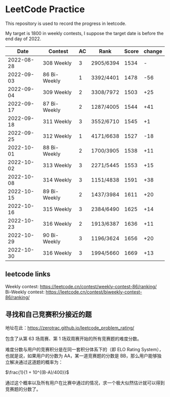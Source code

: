 # LeetCode Practice

This repository is used to record the progress in leetcode.

My target is 1800 in weekly contests, I suppose the target date is before the end day of 2022.

|    Date    | Contest | AC | Rank | Score | change |
| ---------- | ------- | -- | ---- | ----- | ------ |
| 2022-08-28 | 308 Weekly | 3 | 2905/6394 | 1534| - |
| 2022-09-03 | 86 Bi-Weekly | 1 | 3392/4401 | 1478| -56|
| 2022-09-04 | 309 Weekly | 2 | 3308/7972 | 1503| +25|
| 2022-09-17 | 87 Bi-Weekly | 2 | 1287/4005 | 1544| +41|
| 2022-09-18 | 311 Weekly | 3 | 3552/6710 | 1545| +1|
| 2022-09-25 | 312 Weekly | 1 | 4171/6638 | 1527| -18|
| 2022-10-01 | 88 Bi-Weekly | 2 | 1700/3905 | 1538| +11|
| 2022-10-02 | 313 Weekly | 3 | 2271/5445 | 1553| +15|
| 2022-10-08 | 314 Weekly | 3 | 1151/4838 | 1591 | +38 |
| 2022-10-15 | 89 Bi-Weekly | 2 | 1437/3984 | 1611 | +20 |
| 2022-10-16 | 315 Weekly | 3 | 2384/6490 | 1625 | +14 |
| 2022-10-23 | 316 Weekly | 2 | 1913/6387 | 1636 | +11 |
| 2022-10-29 | 90 Bi-Weekly | 3 | 1196/3624 | 1656 | +20 |
| 2022-10-30 | 316 Weekly | 3 | 1994/5660 | 1669 | +13 |

## leetcode links

Weekly contest: <https://leetcode.cn/contest/weekly-contest-86/ranking/>  
Bi-Weekly contest: <https://leetcode.cn/contest/biweekly-contest-86/ranking/>

## 寻找和自己竞赛积分接近的题

地址在此：<https://zerotrac.github.io/leetcode_problem_rating/>

包含了从第 63 场周赛、第 1 场双周赛开始的所有竞赛题的难度分数。

难度分数与用户的竞赛积分是在同一套积分体系下的（即 ELO Rating System），也就是说，如果用户的分数为 AA，某一道竞赛题的分数是 BB，那么用户能够独立解决通过这道题的概率为：

$\frac{1}{1 + 10^{(B-A)/400}}$

​
通过这个概率以及所有用户在比赛中通过的情况，求一个极大似然估计就可以得到竞赛题的分数了。
